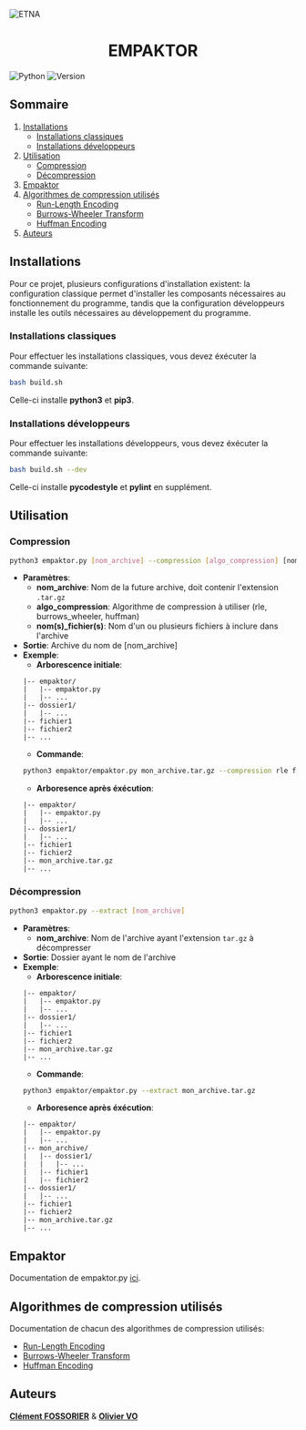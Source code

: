 ![ETNA](https://etna.io/wp-content/themes/etna-refonte-theme/assets/images/logo-etna.png)
<h1 align="center">EMPAKTOR</h1>

![Python](https://img.shields.io/badge/Python-grey?style=flat-square&logo=python)
![Version](https://img.shields.io/badge/2.1.0-green?style=flat-square&label=Version)

## Sommaire

1. [Installations](#installations)
    - [Installations classiques](#installations-classiques)
    - [Installations développeurs](#installations-développeurs)
2. [Utilisation](#utilisation)
    - [Compression](#compression)
    - [Décompression](#décompression)
3. [Empaktor](empaktor/empaktor.md)
4. [Algorithmes de compression utilisés](#algorithmes-de-compression-utilisés)
    - [Run-Length Encoding](empaktor/cmp_rle/rle.md)
    - [Burrows-Wheeler Transform](empaktor/cmp_burrows/burrows_wheeler.md)
    - [Huffman Encoding](empaktor/cmp_huffman/huffman.md)
5. [Auteurs](#auteurs)

## Installations
Pour ce projet, plusieurs configurations d'installation existent: la configuration classique permet d'installer les composants nécessaires au fonctionnement du programme, tandis que la configuration développeurs installe les outils nécessaires au développement du programme.

### Installations classiques
Pour effectuer les installations classiques, vous devez éxécuter la commande suivante:
```bash
bash build.sh
```
Celle-ci installe **python3** et **pip3**.

### Installations développeurs
Pour effectuer les installations développeurs, vous devez éxécuter la commande suivante:
```bash
bash build.sh --dev
```
Celle-ci installe **pycodestyle** et **pylint** en supplément.

## Utilisation

### Compression
```bash
python3 empaktor.py [nom_archive] --compression [algo_compression] [nom(s)_fichier(s)]
```
- **Paramètres**:
    - **nom_archive**: Nom de la future archive, doit contenir l'extension ```.tar.gz```
    - **algo_compression**: Algorithme de compression à utiliser (rle, burrows_wheeler, huffman)
    - **nom(s)_fichier(s)**: Nom d'un ou plusieurs fichiers à inclure dans l'archive
- **Sortie**: Archive du nom de [nom_archive]
- **Exemple**:
    - **Arborescence initiale**:
    ```
    |-- empaktor/
    |   |-- empaktor.py
    |   |-- ...
    |-- dossier1/
    |   |-- ...
    |-- fichier1
    |-- fichier2
    |-- ...  
    ```
    - **Commande**:
    ```bash
    python3 empaktor/empaktor.py mon_archive.tar.gz --compression rle fichier1 dossier1 fichier2
    ```
    - **Arboresence après éxécution**:
    ```
    |-- empaktor/
    |   |-- empaktor.py
    |   |-- ...
    |-- dossier1/
    |   |-- ...
    |-- fichier1
    |-- fichier2
    |-- mon_archive.tar.gz
    |-- ...  
    ```

### Décompression
```bash
python3 empaktor.py --extract [nom_archive]
```
- **Paramètres**:
    - **nom_archive**: Nom de l'archive ayant l'extension ```tar.gz``` à décompresser
- **Sortie**: Dossier ayant le nom de l'archive
- **Exemple**:
    - **Arborescence initiale**:
    ```
    |-- empaktor/
    |   |-- empaktor.py
    |   |-- ...
    |-- dossier1/
    |   |-- ...
    |-- fichier1
    |-- fichier2
    |-- mon_archive.tar.gz
    |-- ...  
    ```
    - **Commande**:
    ```bash
    python3 empaktor/empaktor.py --extract mon_archive.tar.gz 
    ```
    - **Arboresence après éxécution**:
    ```
    |-- empaktor/
    |   |-- empaktor.py
    |   |-- ...
    |-- mon_archive/
    |   |-- dossier1/
    |   |   |-- ...
    |   |-- fichier1
    |   |-- fichier2
    |-- dossier1/
    |   |-- ...
    |-- fichier1
    |-- fichier2
    |-- mon_archive.tar.gz
    |-- ...  
    ```

## Empaktor
Documentation de empaktor.py [ici](empaktor/empaktor.md).

## Algorithmes de compression utilisés
Documentation de chacun des algorithmes de compression utilisés:
- [Run-Length Encoding](empaktor/cmp_rle/rle.md)
- [Burrows-Wheeler Transform](empaktor/cmp_burrows/burrows_wheeler.md)
- [Huffman Encoding](empaktor/cmp_huffman/huffman.md)

## Auteurs
[**Clément FOSSORIER**](https://github.com/FiestaTheNewbieDev) & [**Olivier VO**](https://github.com/vo-olivier250405)
